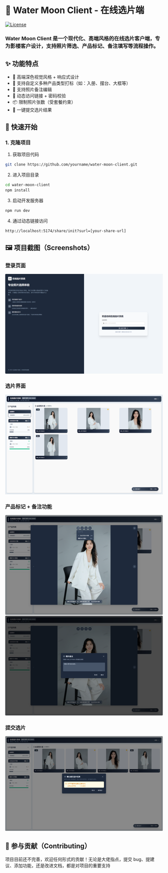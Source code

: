 # 📸 Water Moon Client - 在线选片端

[![License][license-src]][license-href]

### Water Moon Client 是一个现代化、高端风格的在线选片客户端，专为影楼客户设计，支持照片筛选、产品标记、备注填写等流程操作。

## ✨ 功能特点

- 🎨 高端深色视觉风格 + 响应式设计
- 📂 支持自定义多种产品类型打标（如：入册、摆台、大框等）
- 📝 支持照片备注编辑
- 🔐 动态访问链接 + 密码校验
- 📦 限制照片张数（受套餐约束）
- 🧾 一键提交选片结果

## 🚀 快速开始

### 1. 克隆项目

1. 获取项目代码
```bash
git clone https://github.com/yourname/water-moon-client.git
```

2. 进入项目目录
```bash
cd water-moon-client
npm install
```

3. 启动开发服务器
```bash
npm run dev
```

4. 通过动态链接访问
```bash
http://localhost:5174/share/init?surl=[your-share-url]
```

## 🖼️ 项目截图（Screenshots）
###  登录页面
![登录页面](./screenshots/login.png)

###  选片界面
![选片界面](./screenshots/select-photos.png)

###  产品标记 + 备注功能
![产品标记](./screenshots/mark-product.png)
![产品备注](./screenshots/photo-remark.png)

###  提交选片
![提交选片](./screenshots/submit.png)

## 🤝 参与贡献（Contributing）

项目目前还不完善，欢迎任何形式的贡献！无论是大佬指点，提交 bug、提建议、添加功能，还是改进文档，都是对项目的重要支持

[license-src]: https://img.shields.io/github/license/productdevbook/unemail.svg?style=flat&colorA=080f12&colorB=1fa669
[license-href]: https://github.com/productdevbook/unemail/blob/main/LICENSE
